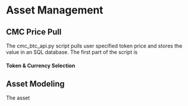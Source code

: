 # Asset Management

## CMC Price Pull

The cmc_btc_api.py script pulls user specified token price and stores the value in an SQL database. The first part of the script is 

#### Token & Currency Selection
 


## Asset Modeling

The asset

